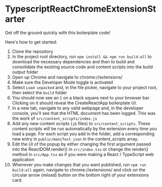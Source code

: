 # TypescriptReactChromeExtensionStarter
Get off the ground quickly with this boilerplate code!

Here's how to get started:
1) Clone the repository
2) In the project root directory, run `npm install && npm run build:all` to download the necessary dependencies and then to build and consolidate the existing source code and content scripts into the build output folder
3) Open up Chrome and navigate to chrome://extensions/
4) Make sure the Developer Mode toggle is activated
5) Select `Load unpacked` and, in the file picker, navigate to your project root, then select the `build` folder
6) You should now see an `I` on a black square next to your browser bar. Clicking on it should reveal the CreateReactApp boilerplate UI.
7) In a new tab, navigate to any valid webpage and, in the developer console, you'll see that the HTML document has been logged. This was the work of `src/content_scripts/index.js`
8) Add any new content scripts (.js files) to `src/content_scripts`. These content scripts will be run automatically by the extension every time you load a page. For each script you add in the folder, add a corresponding new entry in `public/manifest.json` in the content_scripts array.
9) Edit the UI of the popup by either changing the first argument passed into the ReactDOM.render() in `src/index.tsx` or change the render() method in `src/App.tsx` as if you were making a React / TypeScript web application 
10) Whenever you make changes that you want published, run `npm run build:all` again, navigate to chrome://extensions/ and click on the circular arrow (reload) button on the bottom right of your extensions card.

